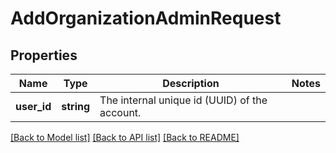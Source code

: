 # AddOrganizationAdminRequest

## Properties
Name | Type | Description | Notes
------------ | ------------- | ------------- | -------------
**user_id** | **string** | The internal unique id (UUID) of the account. | 

[[Back to Model list]](../README.md#documentation-for-models) [[Back to API list]](../README.md#documentation-for-api-endpoints) [[Back to README]](../README.md)

